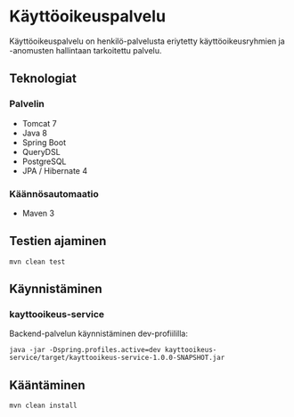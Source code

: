 # Käyttöoikeuspalvelu

Käyttöoikeuspalvelu on henkilö-palvelusta eriytetty käyttöoikeusryhmien ja -anomusten hallintaan tarkoitettu palvelu.

## Teknologiat

### Palvelin
* Tomcat 7
* Java 8
* Spring Boot
* QueryDSL
* PostgreSQL
* JPA / Hibernate 4

### Käännösautomaatio
* Maven 3

## Testien ajaminen

    mvn clean test
    
## Käynnistäminen

### kayttooikeus-service

Backend-palvelun käynnistäminen dev-profiililla:

    java -jar -Dspring.profiles.active=dev kayttooikeus-service/target/kayttooikeus-service-1.0.0-SNAPSHOT.jar

## Kääntäminen

    mvn clean install
